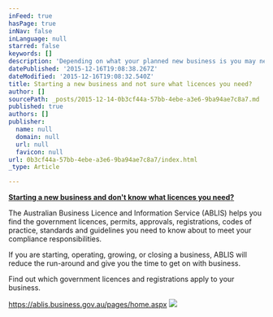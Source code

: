```yaml
---
inFeed: true
hasPage: true
inNav: false
inLanguage: null
starred: false
keywords: []
description: 'Depending on what your planned new business is you may need to arrange for licencing. Accountants need to be registered with the Tax Practitioners Board, plumbers and electricians need to be licensed. Find out what licenses you need.'
datePublished: '2015-12-16T19:08:38.267Z'
dateModified: '2015-12-16T19:08:32.540Z'
title: Starting a new business and not sure what licences you need?
author: []
sourcePath: _posts/2015-12-14-0b3cf44a-57bb-4ebe-a3e6-9ba94ae7c8a7.md
published: true
authors: []
publisher:
  name: null
  domain: null
  url: null
  favicon: null
url: 0b3cf44a-57bb-4ebe-a3e6-9ba94ae7c8a7/index.html
_type: Article

---
```

**[Starting a new business and don't know what licences you need][0][?][1]**

The Australian Business Licence and Information Service (ABLIS) helps you find the government licences, permits, approvals, registrations, codes of practice, standards and guidelines you need to know about to meet your compliance responsibilities.

If you are starting, operating, growing, or closing a business, ABLIS will reduce the run-around and give you the time to get on with business.

Find out which government licences and registrations apply to your business.

https://ablis.business.gov.au/pages/home.aspx
![](https://the-grid-user-content.s3-us-west-2.amazonaws.com/be06d327-0c6d-4f4b-b078-d24d320590a4.jpg)

[0]: https://ablis.business.gov.au/pages/home.aspx
[1]: null